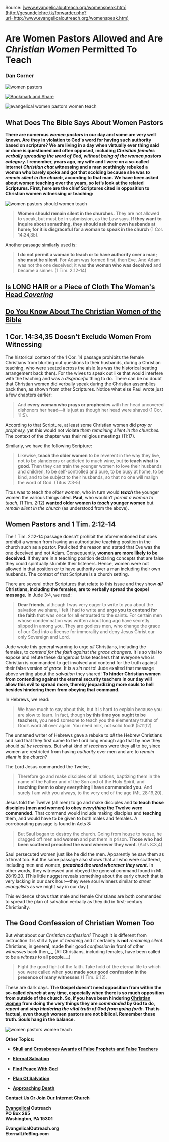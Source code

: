 <!--t Are Women Pastors Allowed and Are Christian Women Permitted To Teach t-->
<!--d  d-->

Source: [www.evangelicaloutreach.org/womenspeak.htm](http://gesundelehre.tk/forwarder.php?url=http://www.evangelicaloutreach.org/womenspeak.htm)



# Are Women Pastors Allowed and Are _Christian Women_ Permitted To Teach

### Dan Corner

![women pastors](../../files/pictures/evangelical-women-pastors-women-teach.jpg)

[![Bookmark and Share](../s7.addthis.com/static/btn/v2/lg-share-en.gif)](http://www.addthis.com/bookmark.php?v=250&username=xa-4ce723c86d857fe0)

![evangelical women pastors women teach](../../files/pictures/a-colorb.gif)



## What Does The Bible Says About Women Pastors

**There are numerous _women pastors_ in our day and some are very well known. Are they in violation to God's word for having such authority based on scripture? We are living in a day when virtually ever thing said or done is questioned and often opposed, including _Christian females verbally spreading the word of God, without being of the women pastors category._ I remember, years ago, my wife and I were on a so-called internet _Christian chat_ witnessing and a man scathingly rebuked a woman who barely spoke and got that scolding because she was _to remain silent in the church_, according to that man. We have been asked about women teaching over the years, so let’s look at the related Scriptures. First, here are the chief Scriptures cited in opposition to Christian women witnessing or teaching:**

![women pastors should women teach](../../files/pictures/girl.jpg)

> **Women should remain silent in the churches.** They are not allowed to speak, but must be in submission, as the Law says. **If they want to inquire about something, they should ask their own husbands at home; for it is disgraceful for a woman to speak in the church** (1 Cor. 14:34,35).

Another passage similarly used is:

> **I do not permit a woman to teach or to have authority over a man; she must be silent.** For Adam was formed first, then Eve. And Adam was not the one deceived; it was **the woman who was deceived** and became a sinner. (1 Tim. 2:12-14)


## [Is LONG HAIR or a Piece of Cloth The Woman's Head _Covering_](http://gesundelehre.tk/forwarder.php?url=http://www.evangelicaloutreach.org/headcovering.htm)

## [Do You Know About The Christian Women of the Bible](http://gesundelehre.tk/forwarder.php?url=http://www.evangelicaloutreach.org/christian_women.htm)



## 1 Cor. 14:34,35 Doesn't Exclude Women From Witnessing

The historical context of the 1 Cor. 14 passage prohibits the female Christians from blurting out questions to their husbands, during a Christian teaching, who were seated across the aisle (as was the historical seating arrangement back then). For the wives to speak out like that would interfere with the teaching and was a _disgraceful_ thing to do. There can be no doubt that Christian women did verbally speak during the Christian assemblies back then, as shown from other Scriptures. Notice what else Paul wrote just a few chapters earlier:

> And **every woman who prays or prophesies** with her head uncovered dishonors her head—it is just as though her head were shaved (1 Cor. 11:5).

According to that Scripture, at least some Christian women did _pray or prophesy,_ yet this would not violate _them remaining silent in the churches._ The context of the chapter was their religious meetings (11:17). 

Similarly, we have the following Scripture:

> Likewise, **teach the older women** to be reverent in the way they live, not to be slanderers or addicted to much wine, but **to teach what is good**. Then they can train the younger women to love their husbands and children, to be self-controlled and pure, to be busy at home, to be kind, and to be subject to their husbands, so that no one will malign the word of God. (Titus 2:3-5)

Titus was to teach _the older women_, who in turn would **_teach_** the younger women the various things cited. **Paul,** who wouldn’t _permit a woman to teach_, (1 Tim. 2:12) **wanted older women to _teach_ younger women** but _remain silent in the church_ (as understood from the above).



## Women Pastors and 1 Tim. 2:12-14

The 1 Tim. 2:12-14 passage doesn’t prohibit the aforementioned but does prohibit a woman from having an authoritative teaching position in the church such as a _pastor._ Paul cited the reason and stated that Eve was the one deceived and not Adam. Consequently, **women are more likely to be deceived**. If they are in a teaching position declaring concepts that are false they could spiritually stumble their listeners. Hence, women were not allowed in that position or to have authority over a man including their own husbands. The context of that Scripture is a church setting. 

There are several other Scriptures that relate to this issue and they show **_all_ Christians, including the females, are to verbally spread the gospel message.** In Jude 3:4, we read:

> **Dear friends**, although I was very eager to write to you about the salvation we share, I felt I had to write and **urge you to contend for the faith** that was once for all entrusted to the saints. For certain men whose condemnation was written about long ago have secretly slipped in among you. They are godless men, who change the grace of our God into a license for immorality and deny Jesus Christ our only Sovereign and Lord.

Jude wrote this general warning to urge _all_ Christians, including the females, to _contend for the faith against the grace changers._ It is so vital to expose and refute these dangerous false teachers that everyone who is Christian is commanded to get involved and contend for the truth against their false version of _grace._ It is a _sin_ not to! Jude exalted that message above writing about the _salvation_ they shared! **To hinder Christian women from contending against the eternal security teachers in our day will allow this evil to spread more, thereby jeopardizing more souls to hell besides hindering them from obeying that command.**

In Hebrews, we read:

> We have much to say about this, but it is hard to explain because you are slow to learn. In fact, though **by this time you ought to be teachers,** you need someone to teach you the elementary truths of God’s word all over again. You need milk, not solid food! (5:11,12)

The unnamed writer of Hebrews gave a rebuke to _all_ the Hebrew Christians and said that they first came to the Lord long enough ago that by now they should _all be teachers._ But what kind of _teachers_ were they all to be, since women are restricted from having _authority_ over men and are to _remain silent in the church_?

 The Lord Jesus commanded the Twelve,

> Therefore go and make disciples of all nations, baptizing them in the name of the Father and of the Son and of the Holy Spirit, and **teaching them to obey everything I have commanded you.** And surely I am with you always, to the very end of the age (Mt. 28:19,20).

Jesus told the Twelve (all men) to go and make disciples and **to teach those disciples (men and women) to obey _everything_ the Twelve were commanded.** That command would include making disciples and **teaching** them, and would have to be given to both males and females. A corroborating passage is found in Acts 8:

> But Saul began to destroy the church. Going from house to house, he dragged off men and **women** and put them in prison. **Those who had been scattered preached the word wherever they went**. (Acts 8:3,4)

Saul persecuted women just like he did the men. Apparently he saw them as a threat too. But the same passage also shows that all who were scattered, including men and women, **_preached the word wherever they went._** In other words, they witnessed and obeyed the general command found in Mt. 28:19,20\. (This little nugget reveals something about the early church that is very lacking in our dark hour—they were soul winners similar to _street evangelists_ as we might say in our day.)

This evidence shows that male and female Christians are both commanded to spread the plan of salvation verbally as they did in first-century Christianity.



## The Good Confession of Christian Women Too

But what about our _Christian confession?_ Though it is different from instruction it is still a type of _teaching_ and it certainly is **not** _remaining silent._ Christians, in general, made their good _confession_ in front of other _witnesses_ back then_._ (All Christians, including females, have been called to be a _witness_ to all people_._)

> Fight the good fight of the faith. Take hold of the eternal life to which you were called when **you made your good confession in the presence of many witnesses** (1 Tim. 6:12).

These are dark days. **The Gospel doesn’t need opposition from within the so-called _church_ at any time, especially when there is so much opposition from outside of the church. So, if you have been hindering [Christian women](http://gesundelehre.tk/forwarder.php?url=http://www.evangelicaloutreach.org/christian_women.htm) from doing the very things they are _commanded_ by God to do, _repent_ and _stop hindering the vital truth of God from going forth._ That is factual, even though women pastors are not biblical. Remember these truth. Souls hang in the balance.**

![women pastors women teach](../../files/pictures/a-colorb.gif)

**Other Topics:**

- **[Skull and Crossbones Awards of False Prophets and False Teachers</font>](http://gesundelehre.tk/forwarder.php?url=http://www.evangelicaloutreach.org/Skull_And_Crossbones.html)**

- **[Eternal Salvation](http://gesundelehre.tk/forwarder.php?url=http://www.evangelicaloutreach.org/getsaved.html)**

- **[Find Peace With God](http://gesundelehre.tk/forwarder.php?url=http://www.evangelicaloutreach.org/peace.htm)**

- **[Plan Of Salvation](http://gesundelehre.tk/forwarder.php?url=http://www.evangelicaloutreach.org/plan-of-salvation.html)**

- **[Approaching Death](http://gesundelehre.tk/forwarder.php?url=http://www.evangelicaloutreach.org/approaching-death.html)**

**[Contact Us Or Join Our Internet Church](http://gesundelehre.tk/forwarder.php?url=http://www.evangelicaloutreach.org/contact.html)**

**[Evangelical](http://gesundelehre.tk/forwarder.php?url=http://www.evangelicaloutreach.org/index.html) Outreach**  
**PO Box 265**  
**Washington, PA 15301**

**EvangelicalOutreach.org**  
**EternalLifeBlog.com**